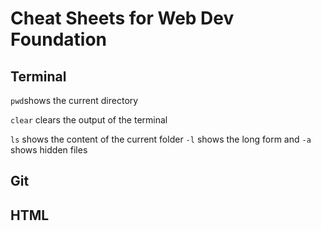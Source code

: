 <h1>Cheat Sheets for Web Dev Foundation</h1>
<article>
    <div>
        <h2>Terminal</h2>
        <p><code>pwd</code>shows the current directory</p>
        <p><code>clear</code> clears the output of the terminal</p>
        <p><code>ls</code> shows the content of the current folder <code>-l</code> shows the long form and
            <code>-a</code> shows hidden files
        </p>
    </div>
    <div>
        <h2>Git</h2>
    </div>
    <div>
        <h2>HTML</h2>
    </div>
</article>
<!-- this is a sample comment -->